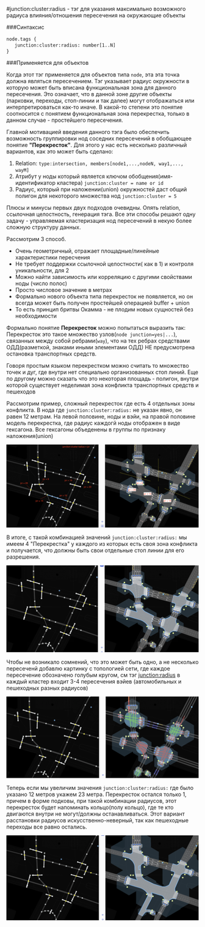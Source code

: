 #junction:cluster:radius - тэг для указания максимально возможного радиуса влияния/отношения пересечения на окружающие объекты


###Синтаксис
~~~
node.tags {
   junction:cluster:radius: number[1..N]
}
~~~
 
###Применяется для объектов

Когда этот тэг применяется  для объектов типа  `node`, эта эта точка должна являться пересечением. 
Тэг указывает радиус окружности в которую может быть вписана функциональная зона для данного пересечения.
Это означает, что в данной зоне другие объекты (парковки, переходы, стоп-линии и так далее) могут отображаться или интерпретироваться
как-то иначе. В какой-то степени это понятие соотносится с понятием функциональная зона перекрестка, только в данном случае - простейшего пересечения.

Главной мотивацией введения данного тэга было обеспечить возможность группировки нод соседних пересечений в обобщающее
понятие **"Перекресток"**. Для этого у нас есть несколько различный вариантов, как это может быть сделано:

1. Relation: `type:intersection, members[node1,...,nodeN, way1,..., wayM]`
2. Атрибут у ноды который является ключом обобщения(имя-идентификатор кластера) `junction:cluster = name or id`
3. Радиус, который при наложении(union) окружностей даст общий полигон для некоторого множества нод `junction:cluster = 5`

Плюсы и минусы первых двух подходов очевидны. Опять relation, ссылочная целостность, генерация тэга.
Все эти способы решают одну задачу - управляемая кластеризация нод пересечений в некую более сложную структуру данных.

Рассмотрим 3 способ.

* Очень геометричный, отражает площадные/линейные характеристики пересчения
* Не требует поддержки ссылочной целостности( как в 1) и контроля уникальности, для 2
* Можно найти зависимость или корреляцию с другими свойствами ноды (число полос)
* Просто числовое значение в метрах
* Формально нового объекта типа перекресток не появляется, но он всегда может быть получен простейшей операцией buffer + union
* То есть принцип бритвы Окамма - не плодим новых сущностей без необходимости

Формально понятие **Перекресток** можно попытаться выразить так:
Перекресток это такое множество узлов(`node junction=yes|...`), связанных между собой ребрами(`way`), что на тех ребрах
средствами ОДД(разметкой, знаками иными элементами ОДД) НЕ предусмотрена остановка транспортных средств. 

Говоря простым языком перекрестком можно считать то множество точек и дуг, где внутри нет специально организованных стоп линий.
Еще по другому можно сказать что это некоторая площадь - полигон, внутри которой существует неделимая зона конфликта транспортных средств и пешеходов

Рассмотрим пример, сложный перекресток где есть 4 отдельных зоны конфликта.
В нода где `junction:cluster:radius:` не указан явно, он равен  12 метрам.
На левой половине, ноды и вэйи, на правой половине модель перекрестка, где радиус каждогй ноды
отображен в виде гексагона. Все гексагоны объеденены в группы по признаку наложения(union)

![image info](./img/junction:cluster:radius-img1.png)

В итоге, с такой комбинацией значений `junction:cluster:radius:` мы имеем 4 "Перекрестка" у каждого
из которых есть своя зона конфликта и получается, что *должны* быть свои отдельные стоп линии для его разрешения.

![image info](./img/junction:cluster:radius-img4.png)

Чтобы не возникало сомнений, что это может быть одно, а не несколько пересеченй добавлю картинку с топологией сети, где каждое пересечение обозначено голубым кругом,
см тэг [junction:radius](./node.tags.junction:radius.md) в каждый кластер входит 3-4 пересечения вэйев (автомобильных и пешеходных разных радиусов)

![image info](./img/junction:cluster:radius-img5.png)


Теперь если мы увеличим значения `junction:cluster:radius:`  где было указано 12 метров укажем 23 метра. 
Перекресток остался только 1, причем в форме подковы, при такой комбинации радиусов, этот перекресток
будет напоминать кольцо(полу кольцо), где те кто двигаются внутри не могут/должны останавливаться.
Этот вариант расстановки радиусов искусственно-неверный, так как пешеходные переходы все равно остались.

![image info](./img/junction:cluster:radius-img3.png)